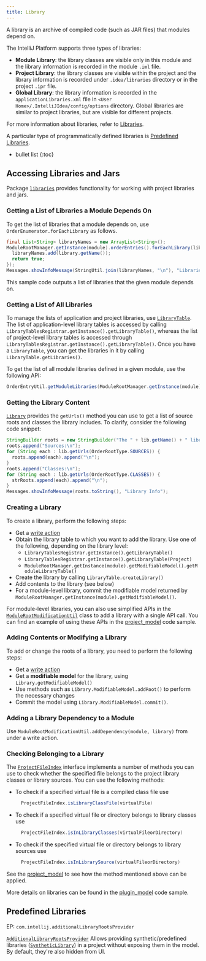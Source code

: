 ```yaml
---
title: Library
---
```

<!-- Copyright 2000-2020 JetBrains s.r.o. and other contributors. Use of this source code is governed by the Apache 2.0 license that can be found in the LICENSE file. -->

A library is an archive of compiled code (such as JAR files) that modules depend on.

The IntelliJ Platform supports three types of libraries:
* **Module Library**: the library classes are visible only in this module and the library information is recorded in the module `.iml` file.
* **Project Library**: the library classes are visible within the project and the library information is recorded under `.idea/libraries` directory or in the project `.ipr` file.
* **Global Library**: the library information is recorded in the `applicationLibraries.xml` file in `<User Home>/.IntelliJIdea/config/options` directory. Global libraries are similar to project libraries, but are visible for different projects.

For more information about libraries, refer to [Libraries](https://www.jetbrains.com/help/idea/working-with-libraries.html).

A particular type of programmatically defined libraries is [Predefined Libraries](#predefined-libraries).

* bullet list
{:toc}

## Accessing Libraries and Jars
Package [`libraries`](upsource:///platform/projectModel-api/src/com/intellij/openapi/roots/libraries) provides functionality for working with project libraries and jars.

### Getting a List of Libraries a Module Depends On
To get the list of libraries that a module depends on, use `OrderEnumerator.forEachLibrary` as follows.

```java
final List<String> libraryNames = new ArrayList<String>();
ModuleRootManager.getInstance(module).orderEntries().forEachLibrary(library -> {
  libraryNames.add(library.getName());
  return true;
});
Messages.showInfoMessage(StringUtil.join(libraryNames, "\n"), "Libraries in Module");
```

This sample code outputs a list of libraries that the given module depends on.

### Getting a List of All Libraries
To manage the lists of application and project libraries, use [`LibraryTable`](upsource:///platform/projectModel-api/src/com/intellij/openapi/roots/libraries/LibraryTable.java).
The list of application-level library tables is accessed by calling `LibraryTablesRegistrar.getInstance().getLibraryTable()`, whereas the list of project-level library tables is accessed through `LibraryTablesRegistrar.getInstance().getLibraryTable()`.
Once you have a `LibraryTable`, you can get the libraries in it by calling `LibraryTable.getLibraries()`.

To get the list of all module libraries defined in a given module, use the following API:

```java
OrderEntryUtil.getModuleLibraries(ModuleRootManager.getInstance(module));
```

### Getting the Library Content
[`Library`](upsource:///platform/projectModel-api/src/com/intellij/openapi/roots/libraries/Library.java) provides the `getUrls()` method you can use to get a list of source roots and classes the library includes.
To clarify, consider the following code snippet:

```java
StringBuilder roots = new StringBuilder("The " + lib.getName() + " library includes:\n");
roots.append("Sources:\n");
for (String each : lib.getUrls(OrderRootType.SOURCES)) {
  roots.append(each).append("\n");
}
roots.append("Classes:\n");
for (String each : lib.getUrls(OrderRootType.CLASSES)) {
  strRoots.append(each).append("\n");
}
Messages.showInfoMessage(roots.toString(), "Library Info");
```

### Creating a Library
To create a library, perform the following steps:
  * Get a [write action](../../basics/architectural_overview/general_threading_rules.md#readwrite-lock)
  * Obtain the library table to which you want to add the library. Use one of the following, depending on the library level:
      * `LibraryTablesRegistrar.getInstance().getLibraryTable()`
      * `LibraryTablesRegistrar.getInstance().getLibraryTable(Project)`
      * `ModuleRootManager.getInstance(module).getModifiableModel().getModuleLibraryTable()`
  * Create the library by calling `LibraryTable.createLibrary()`
  * Add contents to the library (see below)
  * For a module-level library, commit the modifiable model returned by `ModuleRootManager.getInstance(module).getModifiableModel()`.

For module-level libraries, you can also use simplified APIs in the [`ModuleRootModificationUtil`](upsource:///platform/projectModel-api/src/com/intellij/openapi/roots/ModuleRootModificationUtil.java) class to add a library with a single API call.
You can find an example of using these APIs in the [project_model](https://github.com/JetBrains/intellij-sdk-code-samples/blob/master/project_model/src/main/java/org/intellij/sdk/project/model/ModificationAction.java) code sample.

### Adding Contents or Modifying a Library
To add or change the roots of a library, you need to perform the following steps:
  * Get a [write action](../../basics/architectural_overview/general_threading_rules.md#readwrite-lock)
  * Get a **modifiable model** for the library, using `Library.getModifiableModel()`
  * Use methods such as `Library.ModifiableModel.addRoot()` to perform the necessary changes
  * Commit the model using `Library.ModifiableModel.commit()`.

### Adding a Library Dependency to a Module
Use `ModuleRootModificationUtil.addDependency(module, library)` from under a write action.

### Checking Belonging to a Library
The [`ProjectFileIndex`](upsource:///platform/projectModel-api/src/com/intellij/openapi/roots/ProjectFileIndex.java) interface implements a number of methods you can use to check whether the specified file belongs to the project library classes or library sources.
You can use the following methods:

* To check if a specified virtual file is a compiled class file use
  ```java
    ProjectFileIndex.isLibraryClassFile(virtualFile)
  ```
* To check if a specified virtual file or directory belongs to library classes use
  ```java
    ProjectFileIndex.isInLibraryClasses(virtualFileorDirectory)
  ```
* To check if the specified virtual file or directory belongs to library sources use
  ```java
    ProjectFileIndex.isInLibrarySource(virtualFileorDirectory)
  ```

See the [project_model](https://github.com/JetBrains/intellij-sdk-code-samples/blob/master/project_model/src/main/java/org/intellij/sdk/project/model/ProjectFileIndexSampleAction.java) to see how the method mentioned above can be applied.

More details on libraries can be found in the [plugin_model](https://github.com/JetBrains/intellij-sdk-code-samples/blob/master/project_model/src/main/java/org/intellij/sdk/project/model/LibrariesAction.java) code sample.

## Predefined Libraries
EP: `com.intellij.additionalLibraryRootsProvider`

[`AdditionalLibraryRootsProvider`](upsource:///platform/projectModel-impl/src/com/intellij/openapi/roots/AdditionalLibraryRootsProvider.java)
Allows providing synthetic/predefined libraries ([`SyntheticLibrary`](upsource:///platform/projectModel-impl/src/com/intellij/openapi/roots/SyntheticLibrary.java)) in a project without exposing them in the model.
By default, they're also hidden from UI.
